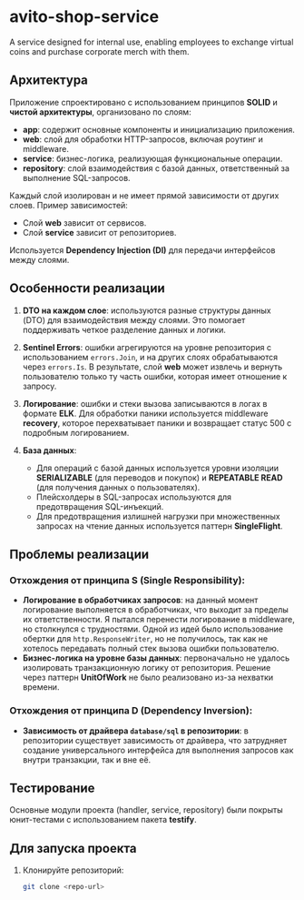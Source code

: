 # avito-shop-service

A service designed for internal use, enabling employees to exchange virtual coins and purchase corporate merch with them.

## Архитектура

Приложение спроектировано с использованием принципов **SOLID** и **чистой архитектуры**, организовано по слоям:

- **app**: содержит основные компоненты и инициализацию приложения.
- **web**: слой для обработки HTTP-запросов, включая роутинг и middleware.
- **service**: бизнес-логика, реализующая функциональные операции.
- **repository**: слой взаимодействия с базой данных, ответственный за выполнение SQL-запросов.

Каждый слой изолирован и не имеет прямой зависимости от других слоев. Пример зависимостей:
- Слой **web** зависит от сервисов.
- Слой **service** зависит от репозиториев.

Используется **Dependency Injection (DI)** для передачи интерфейсов между слоями.

## Особенности реализации

1. **DTO на каждом слое**: используются разные структуры данных (DTO) для взаимодействия между слоями. Это помогает поддерживать четкое разделение данных и логики.

2. **Sentinel Errors**: ошибки агрегируются на уровне репозитория с использованием `errors.Join`, и на других слоях обрабатываются через `errors.Is`. В результате, слой **web** может извлечь и вернуть пользователю только ту часть ошибки, которая имеет отношение к запросу.

3. **Логирование**: ошибки и стеки вызова записываются в логах в формате **ELK**. Для обработки паники используется middleware **recovery**, которое перехватывает паники и возвращает статус 500 с подробным логированием.

4. **База данных**:
   - Для операций с базой данных используется уровни изоляции **SERIALIZABLE** (для переводов и покупок) и **REPEATABLE READ** (для получения данных о пользователях).
   - Плейсхолдеры в SQL-запросах используются для предотвращения SQL-инъекций.
   - Для предотвращения излишней нагрузки при множественных запросах на чтение данных используется паттерн **SingleFlight**.

## Проблемы реализации

### Отхождения от принципа S (Single Responsibility):

- **Логирование в обработчиках запросов**: на данный момент логирование выполняется в обработчиках, что выходит за пределы их ответственности. Я пытался перенести логирование в middleware, но столкнулся с трудностями. Одной из идей было использование обертки для `http.ResponseWriter`, но не получилось, так как не хотелось передавать полный стек вызова ошибки пользователю.
- **Бизнес-логика на уровне базы данных**: первоначально не удалось изолировать транзакционную логику от репозитория. Решение через паттерн **UnitOfWork** не было реализовано из-за нехватки времени.

### Отхождения от принципа D (Dependency Inversion):

- **Зависимость от драйвера `database/sql` в репозитории**: в репозитории существует зависимость от драйвера, что затрудняет создание универсального интерфейса для выполнения запросов как внутри транзакции, так и вне её.

## Тестирование

Основные модули проекта (handler, service, repository) были покрыты юнит-тестами с использованием пакета **testify**.

## Для запуска проекта

1. Клонируйте репозиторий:

   ```bash
   git clone <repo-url>
